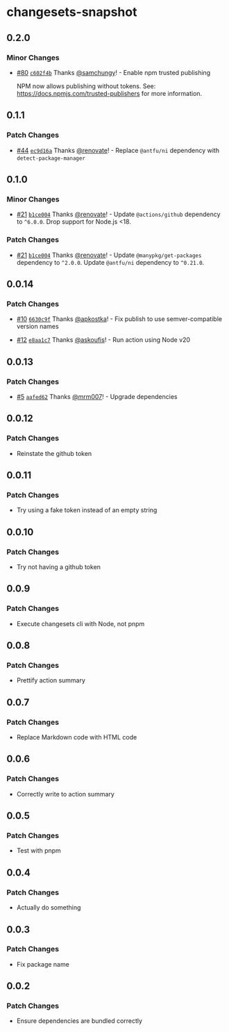 # changesets-snapshot

## 0.2.0

### Minor Changes

- [#80](https://github.com/seek-oss/changesets-snapshot/pull/80) [`c602f4b`](https://github.com/seek-oss/changesets-snapshot/commit/c602f4b5f98099b5d72a71216435205e6e773cc2) Thanks [@samchungy](https://github.com/samchungy)! - Enable npm trusted publishing

  NPM now allows publishing without tokens. See: https://docs.npmjs.com/trusted-publishers for more information.

## 0.1.1

### Patch Changes

- [#44](https://github.com/seek-oss/changesets-snapshot/pull/44) [`ec9d16a`](https://github.com/seek-oss/changesets-snapshot/commit/ec9d16af98df91335da5faf55cc74098a75bf02f) Thanks [@renovate](https://github.com/apps/renovate)! - Replace `@antfu/ni` dependency with `detect-package-manager`

## 0.1.0

### Minor Changes

- [#21](https://github.com/seek-oss/changesets-snapshot/pull/21) [`b1ce004`](https://github.com/seek-oss/changesets-snapshot/commit/b1ce004cd0743fb67c9d150b708f189330035062) Thanks [@renovate](https://github.com/apps/renovate)! - Update `@actions/github` dependency to `^6.0.0`. Drop support for Node.js <18.

### Patch Changes

- [#21](https://github.com/seek-oss/changesets-snapshot/pull/21) [`b1ce004`](https://github.com/seek-oss/changesets-snapshot/commit/b1ce004cd0743fb67c9d150b708f189330035062) Thanks [@renovate](https://github.com/apps/renovate)! - Update `@manypkg/get-packages` dependency to `^2.0.0`.
  Update `@antfu/ni` dependency to `^0.21.0`.

## 0.0.14

### Patch Changes

- [#10](https://github.com/seek-oss/changesets-snapshot/pull/10) [`6630c9f`](https://github.com/seek-oss/changesets-snapshot/commit/6630c9fc348e184f3ee89d254e54ff30d3ea7ded) Thanks [@apkostka](https://github.com/apkostka)! - Fix publish to use semver-compatible version names

- [#12](https://github.com/seek-oss/changesets-snapshot/pull/12) [`e8aa1c7`](https://github.com/seek-oss/changesets-snapshot/commit/e8aa1c77f9624b7c06d4de29d8757d0f1c9024a5) Thanks [@askoufis](https://github.com/askoufis)! - Run action using Node v20

## 0.0.13

### Patch Changes

- [#5](https://github.com/seek-oss/changesets-snapshot/pull/5) [`aafed62`](https://github.com/seek-oss/changesets-snapshot/commit/aafed629091c7cd98fafd7dc3ccf6920cbf07203) Thanks [@mrm007](https://github.com/mrm007)! - Upgrade dependencies

## 0.0.12

### Patch Changes

- Reinstate the github token

## 0.0.11

### Patch Changes

- Try using a fake token instead of an empty string

## 0.0.10

### Patch Changes

- Try not having a github token

## 0.0.9

### Patch Changes

- Execute changesets cli with Node, not pnpm

## 0.0.8

### Patch Changes

- Prettify action summary

## 0.0.7

### Patch Changes

- Replace Markdown code with HTML code

## 0.0.6

### Patch Changes

- Correctly write to action summary

## 0.0.5

### Patch Changes

- Test with pnpm

## 0.0.4

### Patch Changes

- Actually do something

## 0.0.3

### Patch Changes

- Fix package name

## 0.0.2

### Patch Changes

- Ensure dependencies are bundled correctly
